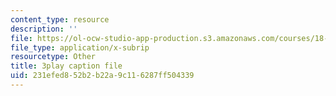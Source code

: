 ```yaml
---
content_type: resource
description: ''
file: https://ol-ocw-studio-app-production.s3.amazonaws.com/courses/18-01sc-single-variable-calculus-fall-2010/231efed852b2b22a9c116287ff504339_TpWQlKHPyJ4.srt
file_type: application/x-subrip
resourcetype: Other
title: 3play caption file
uid: 231efed8-52b2-b22a-9c11-6287ff504339
---
```

